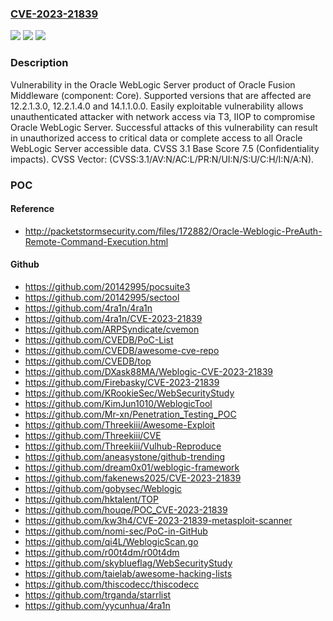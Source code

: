 ### [CVE-2023-21839](https://cve.mitre.org/cgi-bin/cvename.cgi?name=CVE-2023-21839)
![](https://img.shields.io/static/v1?label=Product&message=WebLogic%20Server&color=blue)
![](https://img.shields.io/static/v1?label=Version&message=%3D%2012.2.1.3.0%20&color=brighgreen)
![](https://img.shields.io/static/v1?label=Vulnerability&message=Easily%20exploitable%20vulnerability%20allows%20unauthenticated%20attacker%20with%20network%20access%20via%20T3%2C%20IIOP%20to%20compromise%20Oracle%20WebLogic%20Server.%20%20Successful%20attacks%20of%20this%20vulnerability%20can%20result%20in%20%20unauthorized%20access%20to%20critical%20data%20or%20complete%20access%20to%20all%20Oracle%20WebLogic%20Server%20accessible%20data.&color=brighgreen)

### Description

Vulnerability in the Oracle WebLogic Server product of Oracle Fusion Middleware (component: Core).  Supported versions that are affected are 12.2.1.3.0, 12.2.1.4.0 and  14.1.1.0.0. Easily exploitable vulnerability allows unauthenticated attacker with network access via T3, IIOP to compromise Oracle WebLogic Server.  Successful attacks of this vulnerability can result in  unauthorized access to critical data or complete access to all Oracle WebLogic Server accessible data. CVSS 3.1 Base Score 7.5 (Confidentiality impacts).  CVSS Vector: (CVSS:3.1/AV:N/AC:L/PR:N/UI:N/S:U/C:H/I:N/A:N).

### POC

#### Reference
- http://packetstormsecurity.com/files/172882/Oracle-Weblogic-PreAuth-Remote-Command-Execution.html

#### Github
- https://github.com/20142995/pocsuite3
- https://github.com/20142995/sectool
- https://github.com/4ra1n/4ra1n
- https://github.com/4ra1n/CVE-2023-21839
- https://github.com/ARPSyndicate/cvemon
- https://github.com/CVEDB/PoC-List
- https://github.com/CVEDB/awesome-cve-repo
- https://github.com/CVEDB/top
- https://github.com/DXask88MA/Weblogic-CVE-2023-21839
- https://github.com/Firebasky/CVE-2023-21839
- https://github.com/KRookieSec/WebSecurityStudy
- https://github.com/KimJun1010/WeblogicTool
- https://github.com/Mr-xn/Penetration_Testing_POC
- https://github.com/Threekiii/Awesome-Exploit
- https://github.com/Threekiii/CVE
- https://github.com/Threekiii/Vulhub-Reproduce
- https://github.com/aneasystone/github-trending
- https://github.com/dream0x01/weblogic-framework
- https://github.com/fakenews2025/CVE-2023-21839
- https://github.com/gobysec/Weblogic
- https://github.com/hktalent/TOP
- https://github.com/houqe/POC_CVE-2023-21839
- https://github.com/kw3h4/CVE-2023-21839-metasploit-scanner
- https://github.com/nomi-sec/PoC-in-GitHub
- https://github.com/qi4L/WeblogicScan.go
- https://github.com/r00t4dm/r00t4dm
- https://github.com/skyblueflag/WebSecurityStudy
- https://github.com/taielab/awesome-hacking-lists
- https://github.com/thiscodecc/thiscodecc
- https://github.com/trganda/starrlist
- https://github.com/yycunhua/4ra1n

